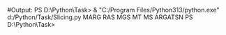#Output:
PS D:\Python\Task> & "C:/Program Files/Python313/python.exe" d:/Python/Task/Slicing.py
MARG
RAS
MGS
MT
MS
ARGATSN
PS D:\Python\Task> 
